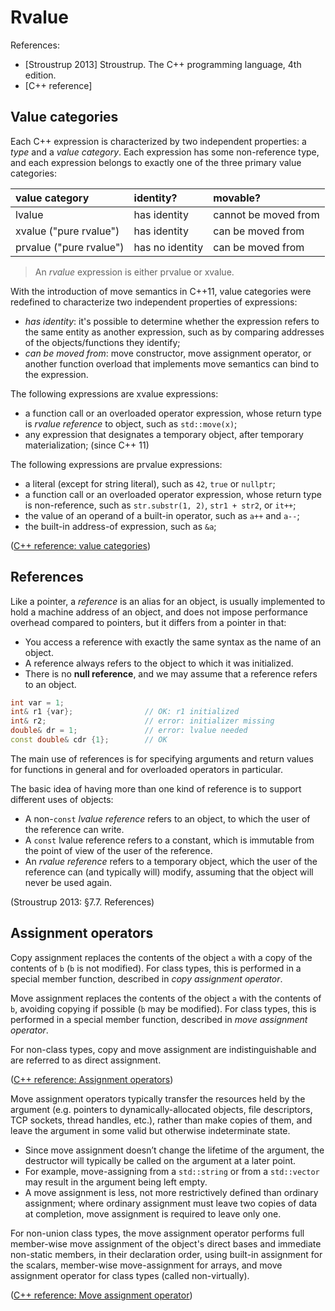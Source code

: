 # Rvalue

References:
- [Stroustrup 2013] Stroustrup. The C++ programming language, 4th edition.
- [C++ reference]

## Value categories

Each C++ expression is characterized by two independent properties: a *type* and a *value category*. Each expression has some non-reference type, and each expression belongs to exactly one of the three primary value categories:

| value category          | identity?       | movable?              |
|:------------------------|:----------------|:----------------------|
| lvalue                  | has identity    | cannot be moved from  |
| xvalue ("pure rvalue")  | has identity    | can be moved from     |
| prvalue ("pure rvalue") | has no identity | can be moved from     |

> An *rvalue* expression is either prvalue or xvalue.

With the introduction of move semantics in C++11, value categories were redefined to characterize two independent properties of expressions:

- *has identity*: it's possible to determine whether the expression refers to the same entity as another expression, such as by comparing addresses of the objects/functions they identify;
- *can be moved from*: move constructor, move assignment operator, or another function overload that implements move semantics can bind to the expression.

The following expressions are xvalue expressions:

- a function call or an overloaded operator expression, whose return type is *rvalue reference* to object, such as `std::move(x)`;
- any expression that designates a temporary object, after temporary materialization; (since C++ 11)

The following expressions are prvalue expressions:

- a literal (except for string literal), such as `42`, `true` or `nullptr`;
- a function call or an overloaded operator expression, whose return type is non-reference, such as `str.substr(1, 2)`, `str1 + str2`, or `it++`;
- the value of an operand of a built-in operator, such as `a++` and `a--`;
- the built-in address-of expression, such as `&a`;

([C++ reference: value categories](https://www.cppreference.com/w/cpp/language/value_category.html))

## References

Like a pointer, a *reference* is an alias for an object, is usually implemented to hold a machine address of an object, and does not impose performance overhead compared to pointers, but it differs from a pointer in that:

- You access a reference with exactly the same syntax as the name of an object.
- A reference always refers to the object to which it was initialized.
- There is no **null reference**, and we may assume that a reference refers to an object.

```c++
int var = 1;
int& r1 {var};                // OK: r1 initialized
int& r2;                      // error: initializer missing
double& dr = 1;               // error: lvalue needed
const double& cdr {1};        // OK
```

The main use of references is for specifying arguments and return values for functions in general and for overloaded operators in particular.

The basic idea of having more than one kind of reference is to support different uses of objects:

- A non-`const` *lvalue reference* refers to an object, to which the user of the reference can write.
- A `const` lvalue reference refers to a constant, which is immutable from the point of view of the user of the reference.
- An *rvalue reference* refers to a temporary object, which the user of the reference can (and typically will) modify, assuming that the object will never be used again.

(Stroustrup 2013: §7.7. References)

## Assignment operators

Copy assignment replaces the contents of the object `a` with a copy of the contents of `b` (`b` is not modified). For class types, this is performed in a special member function, described in *copy assignment operator*.

Move assignment replaces the contents of the object `a` with the contents of `b`, avoiding copying if possible (`b` may be modified). For class types, this is performed in a special member function, described in *move assignment operator*.

For non-class types, copy and move assignment are indistinguishable and are referred to as direct assignment.

([C++ reference: Assignment operators](https://en.cppreference.com/w/cpp/language/operator_assignment.html))

Move assignment operators typically transfer the resources held by the argument (e.g. pointers to dynamically-allocated objects, file descriptors, TCP sockets, thread handles, etc.), rather than make copies of them, and leave the argument in some valid but otherwise indeterminate state.

- Since move assignment doesn’t change the lifetime of the argument, the destructor will typically be called on the argument at a later point.
- For example, move-assigning from a `std::string` or from a `std::vector` may result in the argument being left empty.
- A move assignment is less, not more restrictively defined than ordinary assignment; where ordinary assignment must leave two copies of data at completion, move assignment is required to leave only one.

For non-union class types, the move assignment operator performs full member-wise move assignment of the object's direct bases and immediate non-static members, in their declaration order, using built-in assignment for the scalars, member-wise move-assignment for arrays, and move assignment operator for class types (called non-virtually).

([C++ reference: Move assignment operator](https://www.cppreference.com/w/cpp/language/move_operator.html))
